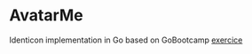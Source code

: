 # AvatarMe

Identicon implementation in Go based on GoBootcamp [exercice](https://github.com/GoBootcamp/avatarme)

